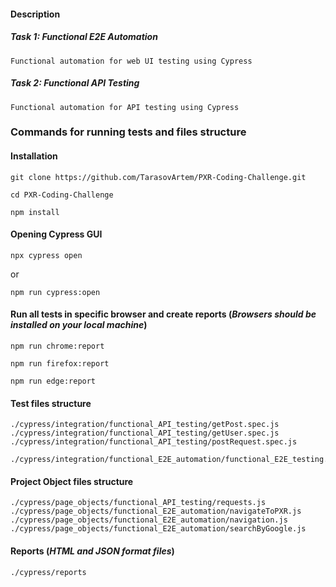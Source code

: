 #### Description

##### Task 1: Functional E2E Automation

    Functional automation for web UI testing using Cypress


##### Task 2: Functional API Testing

    Functional automation for API testing using Cypress


### Commands for running tests and files structure

#### Installation

    git clone https://github.com/TarasovArtem/PXR-Coding-Challenge.git

    cd PXR-Coding-Challenge

    npm install


#### Opening Cypress GUI

    npx cypress open 

or 

    npm run cypress:open


#### Run all tests in specific browser and create reports (***Browsers should be installed on your local machine***)

    npm run chrome:report

    npm run firefox:report

    npm run edge:report


#### Test files structure

    ./cypress/integration/functional_API_testing/getPost.spec.js
    ./cypress/integration/functional_API_testing/getUser.spec.js
    ./cypress/integration/functional_API_testing/postRequest.spec.js

    ./cypress/integration/functional_E2E_automation/functional_E2E_testing.spec.js


#### Project Object files structure

    ./cypress/page_objects/functional_API_testing/requests.js
    ./cypress/page_objects/functional_E2E_automation/navigateToPXR.js
    ./cypress/page_objects/functional_E2E_automation/navigation.js
    ./cypress/page_objects/functional_E2E_automation/searchByGoogle.js


#### Reports (***HTML and JSON format files***)

    ./cypress/reports


